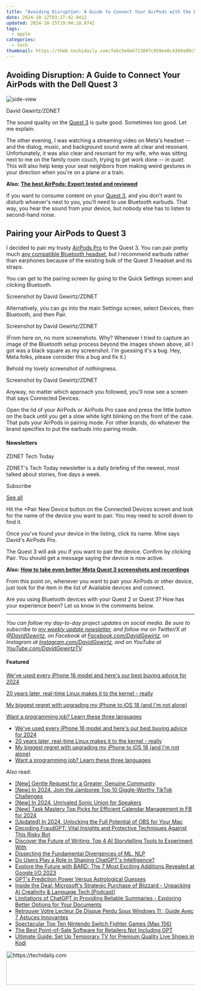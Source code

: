 ```yaml
---
title: "Avoiding Disruption: A Guide to Connect Your AirPods with the Dell Quest 3"
date: 2024-10-12T03:27:42.941Z
updated: 2024-10-15T19:04:18.874Z
tags:
  - apple
categories:
  - tech
thumbnail: https://thmb.techidaily.com/febc5e8eb723097c959ee0c4369a98c541397c828606f3e607457279dcc62863.jpg
---
```


## Avoiding Disruption: A Guide to Connect Your AirPods with the Dell Quest 3

![side-view](https://www.zdnet.com/a/img/resize/5120200f126fb035a1048b92deecdff45d0436b4/2024/05/17/a6a877b4-c5db-4f8b-b130-d3a78b52b158/side-view.jpg?auto=webp&width=1280)

David Gewirtz/ZDNET

The sound quality on the [Quest 3](https://buy.geni.us/Proxy.ashx?TSID=368250&GR%5FURL=https%3A%2F%2Fwww.amazon.com%2FMeta-Quest-128GB-Breakthrough-Reality-3%2Fdp%2FB0C8VKH1ZH%3Ftag%3Dzd-buy-button-20%26ascsubtag%3D%5F%5FCOM%5FCLICK%5FID%5F%5F%7C763c2949-156c-4160-8ef3-2fefe7191e91%7Cdtp&dtb=1) is quite good. Sometimes too good. Let me explain:

The other evening, I was watching a streaming video on Meta's headset -- and the dialog, music, and background sound were all clear and resonant. Unfortunately, it was also clear and resonant for my wife, who was sitting next to me on the family room couch, trying to get work done -- _in quiet_. This will also help keep your seat neighbors from making weird gestures in your direction when you're on a plane or a train.

**Also: [The best AirPods: Expert tested and reviewed](https://www.zdnet.com/article/best-airpods/)**

If you want to consume content on your [Quest 3](https://www.zdnet.com/article/meta-quest-3-review/), and you don't want to disturb whoever's next to you, you'll need to use Bluetooth earbuds. That way, you hear the sound from your device, but nobody else has to listen to second-hand noise.

##  Pairing your AirPods to Quest 3

I decided to pair my trusty [AirPods Pro](https://apple.sjv.io/c/159047/435031/7613?&sharedid=zdnet&partnerpropertyid=1980086&u=https%3A%2F%2Fwww.apple.com%2Fshop%2Fproduct%2FMTJV3LL%2FA%2Fairpods-pro&subId1=zd-%5F%5FCOM%5FCLICK%5FID%5F%5F-dtp) to the Quest 3\. You can pair pretty much [any compatible Bluetooth headset](https://www.zdnet.com/article/best-earbuds/), but I recommend earbuds rather than earphones because of the existing bulk of the Quest 3 headset and its straps. 

You can get to the pairing screen by going to the Quick Settings screen and clicking Bluetooth. 

Screenshot by David Gewirtz/ZDNET

Alternatively, you can go into the main Settings screen, select Devices, then Bluetooth, and then Pair. 

Screenshot by David Gewirtz/ZDNET

(From here on, no more screenshots. Why? Whenever I tried to capture an image of the Bluetooth setup process beyond the images shown above, all I got was a black square as my screenshot. I'm guessing it's a bug. Hey, Meta folks, please consider this a bug and fix it.)

Behold my lovely screenshot of nothingness.

Screenshot by David Gewirtz/ZDNET

Anyway, no matter which approach you followed, you'll now see a screen that says Connected Devices.

Open the lid of your AirPods or AirPods Pro case and press the little button on the back until you get a slow white light blinking on the front of the case. That puts your AirPods in pairing mode. For other brands, do whatever the brand specifies to put the earbuds into pairing mode. 

#### Newsletters

ZDNET Tech Today

ZDNET's Tech Today newsletter is a daily briefing of the newest, most talked about stories, five days a week.

 Subscribe

[See all](https://www.zdnet.com/newsletters/)

Hit the +Pair New Device button on the Connected Devices screen and look for the name of the device you want to pair. You may need to scroll down to find it. 

Once you've found your device in the listing, click its name. Mine says David's AirPods Pro. 

The Quest 3 will ask you if you want to pair the device. Confirm by clicking Pair. You should get a message saying the device is now active. 

**Also: [How to take even better Meta Quest 3 screenshots and recordings](https://www.zdnet.com/article/how-to-take-even-better-meta-quest-3-screenshots-and-recordings/)**

From this point on, whenever you want to pair your AirPods or other device, just look for the item in the list of Available devices and connect.

Are you using Bluetooth devices with your Quest 2 or Quest 3? How has your experience been? Let us know in the comments below. 

---

_You can follow my day-to-day project updates on social media. Be sure to subscribe to [my weekly update newsletter](https://advancedgeekery.substack.com/), and follow me on Twitter/X at [@DavidGewirtz](https://twitter.com/davidgewirtz), on Facebook at [Facebook.com/DavidGewirtz](https://www.facebook.com/davidgewirtz), on Instagram at [Instagram.com/DavidGewirtz](https://www.instagram.com/DavidGewirtz/), and on YouTube at [YouTube.com/DavidGewirtzTV](https://www.youtube.com/user/DavidGewirtzTV)._

#### Featured

[We've used every iPhone 16 model and here's our best buying advice for 2024](https://www.zdnet.com/article/iphone-16-pro-max-buying-advice-2024/ "We've used every iPhone 16 model and here's our best buying advice for 2024")

[20 years later, real-time Linux makes it to the kernel - really](https://www.zdnet.com/article/20-years-later-real-time-linux-makes-it-to-the-kernel-really/ "20 years later, real-time Linux makes it to the kernel - really")

[My biggest regret with upgrading my iPhone to iOS 18 (and I'm not alone)](https://www.zdnet.com/article/my-biggest-regret-with-upgrading-my-iphone-to-ios-18-and-im-not-alone/ "My biggest regret with upgrading my iPhone to iOS 18 (and I'm not alone)")

[Want a programming job? Learn these three languages](https://www.zdnet.com/article/want-a-programming-job-learn-these-three-languages/ "Want a programming job? Learn these three languages")

* [We've used every iPhone 16 model and here's our best buying advice for 2024](https://www.zdnet.com/article/iphone-16-pro-max-buying-advice-2024/ "We've used every iPhone 16 model and here's our best buying advice for 2024")
* [20 years later, real-time Linux makes it to the kernel - really](https://www.zdnet.com/article/20-years-later-real-time-linux-makes-it-to-the-kernel-really/ "20 years later, real-time Linux makes it to the kernel - really")
* [My biggest regret with upgrading my iPhone to iOS 18 (and I'm not alone)](https://www.zdnet.com/article/my-biggest-regret-with-upgrading-my-iphone-to-ios-18-and-im-not-alone/ "My biggest regret with upgrading my iPhone to iOS 18 (and I'm not alone)")
* [Want a programming job? Learn these three languages](https://www.zdnet.com/article/want-a-programming-job-learn-these-three-languages/ "Want a programming job? Learn these three languages")

<ins class="adsbygoogle"
     style="display:block"
     data-ad-format="autorelaxed"
     data-ad-client="ca-pub-7571918770474297"
     data-ad-slot="1223367746"></ins>

<ins class="adsbygoogle"
     style="display:block"
     data-ad-client="ca-pub-7571918770474297"
     data-ad-slot="8358498916"
     data-ad-format="auto"
     data-full-width-responsive="true"></ins>

<span class="atpl-alsoreadstyle">Also read:</span>
<div><ul>
<li><a href="https://youtube-sure.techidaily.com/entle-request-for-a-greater-genuine-community/"><u>[New] Gentle Request for a Greater, Genuine Community</u></a></li>
<li><a href="https://tiktok-video-recordings.techidaily.com/new-in-2024-join-the-jamboree-top-10-giggle-worthy-tiktok-challenges/"><u>[New] In 2024, Join the Jamboree Top 10 Giggle-Worthy TikTok Challenges</u></a></li>
<li><a href="https://article-files.techidaily.com/new-in-2024-unrivaled-sonic-union-for-speakers/"><u>[New] In 2024, Unrivaled Sonic Union for Speakers</u></a></li>
<li><a href="https://facebook-video-recording.techidaily.com/new-task-mastery-top-picks-for-efficient-calendar-management-in-fb-for-2024/"><u>[New] Task Mastery Top Picks for Efficient Calendar Management in FB for 2024</u></a></li>
<li><a href="https://desktop-recording.techidaily.com/updated-in-2024-unlocking-the-full-potential-of-obs-for-your-mac/"><u>[Updated] In 2024, Unlocking the Full Potential of OBS for Your Mac</u></a></li>
<li><a href="https://tech-hub.techidaily.com/decoding-fraudgpt-vital-insights-and-protective-techniques-against-this-risky-bot/"><u>Decoding FraudGPT: Vital Insights and Protective Techniques Against This Risky Bot</u></a></li>
<li><a href="https://tech-hub.techidaily.com/discover-the-future-of-writing-top-4-ai-storytelling-tools-to-experiment-with/"><u>Discover the Future of Writing: Top 4 AI Storytelling Tools to Experiment With</u></a></li>
<li><a href="https://tech-hub.techidaily.com/dissecting-the-fundamental-divergences-of-ml-nlp/"><u>Dissecting the Fundamental Divergences of ML, NLP</u></a></li>
<li><a href="https://tech-hub.techidaily.com/do-users-play-a-role-in-shaping-chatgpts-intelligence/"><u>Do Users Play a Role in Shaping ChatGPT's Intelligence?</u></a></li>
<li><a href="https://tech-hub.techidaily.com/explore-the-future-with-bard-the-7-most-exciting-additions-revealed-at-google-io-2023/"><u>Explore the Future with BARD: The 7 Most Exciting Additions Revealed at Google I/O 2023</u></a></li>
<li><a href="https://tech-hub.techidaily.com/gpts-prediction-power-versus-astrological-guesses/"><u>GPT's Prediction Power Versus Astrological Guesses</u></a></li>
<li><a href="https://tech-revival.techidaily.com/inside-the-deal-microsofts-strategic-purchase-of-blizzard-unpacking-ai-creativity-and-language-tech-podcast/"><u>Inside the Deal: Microsoft's Strategic Purchase of Blizzard - Unpacking AI Creativity & Language Tech [Podcast]</u></a></li>
<li><a href="https://tech-hub.techidaily.com/limitations-of-chatgpt-in-providing-reliable-summaries-exploring-better-options-for-your-documents/"><u>Limitations of ChatGPT in Providing Reliable Summaries - Exploring Better Options for Your Documents</u></a></li>
<li><a href="https://win-fantastic.techidaily.com/retrouver-votre-lecteur-de-disque-perdu-sous-windows-11-guide-avec-7-astuces-innovantes/"><u>Retrouver Votre Lecteur De Disque Perdu Sous Windows 11 : Guide Avec 7 Astuces Innovantes</u></a></li>
<li><a href="https://visual-screen-recording.techidaily.com/spectacular-top-ten-nintendo-switch-fighter-games-max-156/"><u>Spectacular Top Ten Nintendo Switch Fighter Games (Max 156)</u></a></li>
<li><a href="https://tech-hub.techidaily.com/the-best-point-of-sale-software-for-retailers-not-including-gpt/"><u>The Best Point-of-Sale Software for Retailers Not Including GPT</u></a></li>
<li><a href="https://blog-min.techidaily.com/ultimate-guide-set-up-temporary-tv-for-premium-quality-live-shows-in-kodi/"><u>Ultimate Guide: Set Up Temporary TV for Premium Quality Live Shows in Kodi</u></a></li>
</ul></div>

<!-- affiliate ads begin -->
<a href="https://ephamedtechinc.pxf.io/c/5597632/2123509/26400" target="_top" id="2123509">
  <img src="//a.impactradius-go.com/display-ad/26400-2123509" border="0" alt="https://techidaily.com" width="728" height="90"/>
</a>
<img height="0" width="0" src="https://ephamedtechinc.pxf.io/i/5597632/2123509/26400" style="position:absolute;visibility:hidden;" border="0" />
<!-- affiliate ads end -->

